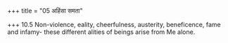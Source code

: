 +++
title = "05 अहिंसा समता"

+++
10.5 Non-violence, eality, cheerfulness, austerity, beneficence, fame
and infamy- these different alities of beings arise from Me alone.
